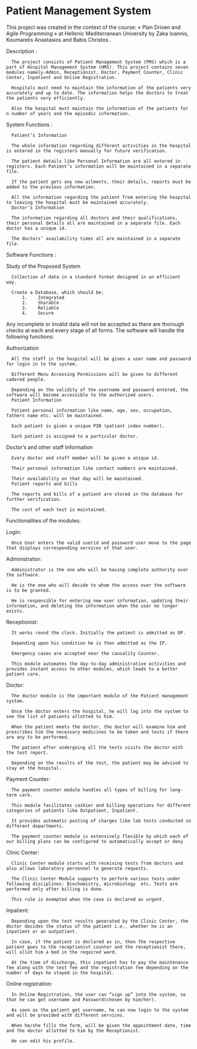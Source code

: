 # Patient Management System
This project was created in the context of the course: « Plan Driven and Agile Programming » at Hellenic Mediterranean University by Zaka Ioannis, Koumarelis Anastasios and Babis Christos .

Description :

      The project consists of Patient Management System (PMS) which is a part of Hospital Management System (HMS). This project contains seven modules namely-Admin, Receptionist, Doctor, Payment Counter, Clinic Center, Inpatient and Online Registration.
      
      Hospitals must need to maintain the information of the patients very accurately and up to date. The information helps the doctors to treat the patients very efficiently.
      
      Also the hospital must maintain the information of the patients for n number of years and the episodic information.

System Functions :

      Patient’s Information

      The whole information regarding different activities in the hospital is entered in the registers manually for future verification.

      The patient details like Personal Information are all entered in registers. Each Patient’s information will be maintained in a separate file.

      If the patient gets any new ailments, their details, reports must be added to the previous information.

      All the information regarding the patient from entering the hospital to leaving the hospital must be maintained accurately.
      Doctor’s Information

      The information regarding all doctors and their qualifications, their personal details all are maintained in a separate file. Each doctor has a unique id.

      The doctors’ availability times all are maintained in a separate file.
  

Software Functions :

Study of the Proposed System 

      Collection of data in a standard format designed in an efficient way.

      Create a Database, which should be:
          1.	Integrated
          2.	Sharable
          3.	Reliable
          4.	Secure
          
Any incomplete or invalid data will not be accepted as there are thorough checks at each and every stage of all forms.
The software will handle the following functions:

Authorization

      All the staff in the hospital will be given a user name and password for login in to the system.

      Different Menu Accessing Permissions will be given to different cadered people.

      Depending on the validity of the username and password entered, the software will become accessible to the authorized users. 
      Patient Information

      Patient personal information like name, age, sex, occupation, fathers name etc. will be maintained.

      Each patient is given a unique PIN (patient index number).

      Each patient is assigned to a particular doctor.
  
Doctor’s and other staff Information

      Every doctor and staff member will be given a unique id.

      Their personal information like contact numbers are maintained.

      Their availability on that day will be maintained.
      Patient reports and bills

      The reports and bills of a patient are stored in the database for further verification.

      The cost of each test is maintained.

Functionalities of the modules:

Login:

      Once User enters the valid userid and password user move to the page that displays corresponding services of that user.
  
Administratior:

      Administrator is the one who will be having complete authority over the software.

      He is the one who will decide to whom the access over the software is to be granted.

      He is responsible for entering new user information, updating their information, and deleting the information when the user no longer exists.

Receptionist:

      It works round the clock. Initially the patient is admitted as OP.

      Depending upon his condition he is then admitted as the IP.

      Emergency cases are accepted near the causality Counter.

      This module automates the day-to-day administrative activities and provides instant access to other modules, which leads to a better patient care.

Doctor:

      The doctor module is the important module of the Patient management system.

      Once the doctor enters the hospital, he will log into the system to see the list of patients allotted to him.

      When the patient meets the doctor, the doctor will examine him and prescribes him the necessary medicines to be taken and tests if there are any to be performed.

      The patient after undergoing all the tests visits the doctor with the test report.

      Depending on the results of the test, the patient may be advised to stay at the hospital.

Payment Counter:

      The payment counter module handles all types of billing for long-term care.

      This module facilitates cashier and billing operations for different categories of patients like Outpatient, Inpatient.

      It provides automatic posting of charges like lab tests conducted in different departments.

      The payment counter module is extensively flexible by which each of our billing plans can be configured to automatically accept or deny

Clinic Center:

      Clinic Center module starts with receiving tests from doctors and also allows laboratory personnel to generate requests.

      The Clinic Center Module supports to perform various tests under following disciplines: Biochemistry, microbiology  etc. Tests are performed only after billing is done.

      This rule is exempted when the case is declared as urgent.
  
Inpatient:

      Depending upon the test results generated by the Clinic Center, the doctor decides the status of the patient i.e., whether he is an inpatient or an outpatient.

      In case, if the patient is declared as in, then the respective patient goes to the receptionist counter and the receptionist there, will allot him a bed in the required ward.

      At the time of discharge, this inpatient has to pay the maintenance fee along with the test fee and the registration fee depending on the number of days he stayed in the hospital.

Onilne registration:

      In Online Registration, the user can “sign up” into the system, so that he can get username and Password(chosen by him/her).

      As soon as the patient get username, he can now login to the system and will be provided with different services.

      When he/she fills the form, will be given the appointment date, time and the doctor allotted to him by the Receptionist.

      He can edit his profile.
